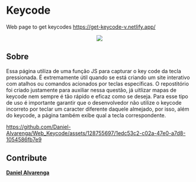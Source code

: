 # Keycode
Web page to get keycodes https://get-keycode-v.netlify.app/

<p align="center">
  <img src="https://github.com/Daniel-Alvarenga/Web_Keycode/assets/128755697/951b076a-c4a6-421b-8b5c-e70224ff3b6b"/>
</p>

## Sobre
Essa página utiliza de uma função JS para capturar o key code da tecla pressionada.
É extremamente útil quando se está criando um site interativo com atalhos ou comandos acionados por teclas específicas.
O repostitório foi criado justamente para auxiliar nessa questão, já uitlizar mapas de keycode nem sempre é tão rápido e eficaz como se deseja.
Para esse tipo de uso é importante garantir que o desenvolvedor não utilize o keycode incorreto por teclar um caracter diferente daquele almejado, por isso, além do keycode, a página também exibe qual a tecla correspondente.

https://github.com/Daniel-Alvarenga/Web_Keycode/assets/128755697/1edc53c2-c02a-47e0-a7d8-1054586fb7e9

## Contribute
**[Daniel Alvarenga]**

[Daniel Alvarenga]: https://github.com/Daniel-Alvarenga


